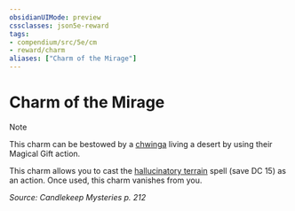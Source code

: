 ```yaml
---
obsidianUIMode: preview
cssclasses: json5e-reward
tags:
- compendium/src/5e/cm
- reward/charm
aliases: ["Charm of the Mirage"]
---
```

# Charm of the Mirage

> [!note]
> This charm can be bestowed by a [chwinga](Mechanics/bestiary/elemental/chwinga-cm.md) living a desert by using their Magical Gift action.

This charm allows you to cast the [hallucinatory terrain](Mechanics/spells/hallucinatory-terrain.md) spell (save DC 15) as an action. Once used, this charm vanishes from you.

*Source: Candlekeep Mysteries p. 212*